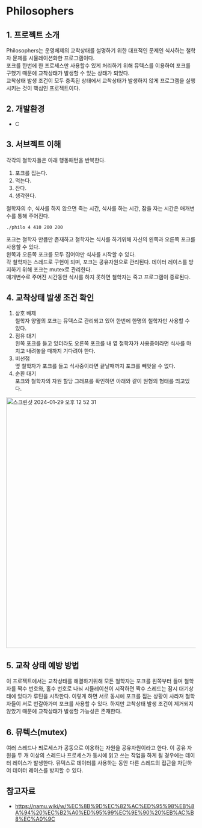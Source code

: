 # Philosophers
## 1. 프로젝트 소개
Philosophers는 운영체제의 교착상태를 설명하기 위한 대표적인 문제인 식사하는 철학자 문제를 시뮬레이션화한 프로그램이다. \
포크를 한번에 한 프로세스만 사용할수 있게 처리하기 위해 뮤텍스를 이용하여 포크를 구했기 때문에 교착상태가 발생할 수 있는 상태가 되었다. \
교착상태 발생 조건이 모두 충족된 상태에서 교착상태가 발생하지 않게 프로그램을 실행시키는 것이 핵심인 프로젝트이다.
## 2. 개발환경
- C
## 3. 서브젝트 이해
각각의 철학자들은 아래 행동패턴을 반복한다.
1. 포크를 집는다.
2. 먹는다.
3. 잔다.
4. 생각한다. 

철학자의 수, 식사를 하지 않으면 죽는 시간, 식사를 하는 시간, 잠을 자는 시간은 매개변수를 통해 주어진다.
```
./philo 4 410 200 200
```
포크는 철학자 만큼만 존재하고 철학자는 식사를 하기위해 자신의 왼쪽과 오른쪽 포크를 사용할 수 있다. \
왼쪽과 오른쪽 포크를 모두 집어야만 식사를 시작할 수 있다. \
각 철학자는 스레드로 구현이 되며, 포크는 공유자원으로 관리된다. 데이터 레이스를 방지하기 위해 포크는 mutex로 관리한다. \
매개변수로 주어진 시간동안 식사를 하지 못하면 철학자는 죽고 프로그램이 종료된다.
## 4. 교착상태 발생 조건 확인
1. 상호 배제 \
철학자 양옆의 포크는 뮤텍스로 관리되고 있어 한번에 한명의 철학자만 사용할 수 있다.
2. 점유 대기 \
왼쪽 포크를 들고 있더라도 오른쪽 포크를 내 옆 철학자가 사용중이라면 식사를 마치고 내려놓을 때까지 기다려야 한다.
3. 비선점 \
옆 철학자가 포크를 들고 식사중이라면 끝날때까지 포크를 빼앗을 수 없다.
4. 순환 대기 \
포크와 철학자의 자원 할당 그래프를 확인하면 아래와 같이 원형의 형태를 띄고있다.
<img width="665" alt="스크린샷 2024-01-29 오후 12 52 31" src="https://github.com/minsubro/42-Philosophers/assets/96279704/7c2e5ee3-7df7-4c34-97ba-e6515f374552">

## 5. 교착 상태 예방 방법
이 프로젝트에서는 교착상태를 해결하기위해 모든 철학자는 포크를 왼쪽부터 들며 철학자를 짝수 번호와, 홀수 번호로 나눠 시뮬레이션이 시작하면 짝수 스레드는 잠시 대기상태에 있다가 루틴을 시작한다. 이렇게 하면 서로 동시에 포크를 집는 상황이 사라져 철학자들이 서로 번갈아가며 포크를 사용할 수 있다. 하지만 교착상태 발생 조건이 제거되지 않았기 때문에 교착상태가 발생할 가능성은 존재한다.

## 6. 뮤텍스(mutex)
여러 스레드나 픠로세스가 공동으로 이용하는 자원을 공유자원이라고 한다. 이 공유 자원을 두 개 이상의 스레드나 프로세스가 동시에 읽고 쓰는 작업을 하게 될 경우에는 데이터 레이스가 발생한다. 뮤텍스로 데이터를 사용하는 동안 다른 스레드의 접근을 차단하여 데이터 레이스를 방지할 수 있다.
## 참고자료
- https://namu.wiki/w/%EC%8B%9D%EC%82%AC%ED%95%98%EB%8A%94%20%EC%B2%A0%ED%95%99%EC%9E%90%20%EB%AC%B8%EC%A0%9C